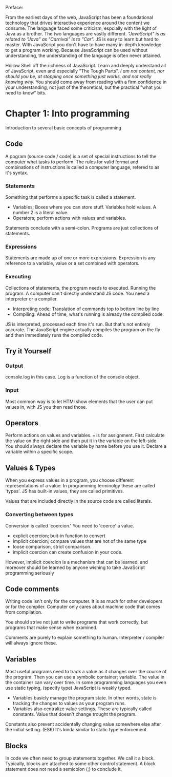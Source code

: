 Preface:

From the earliest days of the web, JavaScript has been a foundational technology that drives interactive experience around the content we consume. The language faced some criticism, espcially with the light of Java as a brother. The two languages are vastly different. *"JavaScript" is as related to "Java" as "Carnival" is to "Car".*  JS is easy to learn but hard to master. With JavaScript you don't have to have many in-depth knowledge to get a program working. Because JavaScript can be used without understanding, the understanding of the language is often never attained.

Hollow Shell off the richness of JavaScript. Learn and deeply understand all of JavaScript, even and especially "The Tough Parts". *I am not content, nor should you be, at stopping once something just works, and not really knowing why.* You should come away from reading with a firm confidence in your understanding, not just of the theoretical, but the practical "what you need to know" bits.

# Chapter 1: Into programming

Introduction to several basic concepts of programming

## Code
A pogram (source code / code) is a set of special instructions to tell the computer what tasks to perform. The rules for valid format and combinations of instructions is called a computer language, refered to as it's syntax.

### Statements
Something that performs a specific task is called a statement.
* Variables; Boxes where you can store stuff. Variables hold values. A number 2 is a literal value.
* Operators; perform actions with values and variables.

Statements conclude with a semi-colon. Programs are just collections of statements.

### Expressions
Statements are made up of one or more expressions. Expression is any reference to a variable, value or a set combined with operators.

### Executing
Collections of statements, the program needs to executed. Running the program. A computer can't directly understand JS code. You need a interpreter or a compiler.
* Interpreting code; Translation of commands top to bottom line by line
* Compiling: Ahead of time, what's running is already the compiled code.

JS is interpreted, processed each time it's run. But that's not entirely accurate. The JavaScript engine actually compiles the program on the fly and then immediately runs the compiled code.

## Try it Yourself
### Output
console.log in this case. Log is a function of the console object.

### Input
Most common way is to let HTMl show elements that the user can put values in, with JS you then read those.

## Operators
Perform actions on values and variables. `=` is for assignment. First calculate the value on the right side and then put it in the variable on the left-side. You should always declare the variable by name before you use it. Declare a variable within a specific scope.

## Values & Types
When you express values in a program, you choose different representations of a value. In programming terminolgy these are called 'types'. JS has built-in values, they are called primitives.

Values that are included directly in the source code are called literals.

### Converting between types
Conversion is called 'coercion.' You need to 'coerce' a value.
* explicit coercion; buit-in function to convert
* implicit coercion; compare values that are not of the same type
* loose comparison, strict comparison.
* implicit coercion can create confusion in your code.

However, implicit coercion is a mechanism that can be learned, and moreover should be learned by anyone wishing to take JavaScript programming seriously

## Code comments
Writing code isn't only for the computer. It is as much for other developers or for the compiler. Computer only cares about machine code that comes from compilation.

You should strive not just to write programs that work correctly, but programs that make sense when examined.

Comments are purely to explain something to human. Interpreter / compiler will always ignore these.

## Variables
Most useful programs need to track a value as it changes over the course of the program. Then you can use a symbolic container; variable. The value in the container can vary over time. In some programming languages you even use static typing, (specify type) JavaScript is weakly typed. 

* Variables basicly manage the program state. In other words, state is tracking the changes to values as your program runs.
* Variables also centralize value settings. These are typically called constants. Value that doesn't change trought the program.

Constants also prevent accidentally changing value somewhere else after the initial setting. (ES6) It's kinda similar to static type enforcement.

## Blocks
In code we often need to group statements together. We call it a block. Typically, blocks are attached to some other control statement. A block statement does not need a semicolon (;) to conclude it.